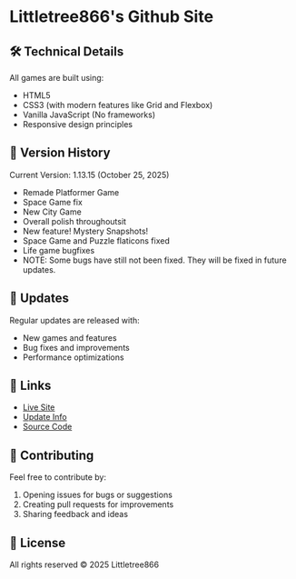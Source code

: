 # Littletree866's Github Site

## 🛠️ Technical Details

All games are built using:
- HTML5
- CSS3 (with modern features like Grid and Flexbox)
- Vanilla JavaScript (No frameworks)
- Responsive design principles

## 🔄 Version History

Current Version: 1.13.15 (October 25, 2025)
- Remade Platformer Game
- Space Game fix
- New City Game
- Overall polish throughoutsit
- New feature! Mystery Snapshots!
- Space Game and Puzzle flaticons fixed
- Life game bugfixes
- NOTE: Some bugs have still not been fixed. They will be fixed in future updates.

## 📅 Updates

Regular updates are released with:
- New games and features
- Bug fixes and improvements
- Performance optimizations

## 🔗 Links

- [Live Site](https://littletree866.github.io)
- [Update Info](https://littletree866.github.io/updateinfo.html)
- [Source Code](https://github.com/littletree866/website)

## 🤝 Contributing

Feel free to contribute by:
1. Opening issues for bugs or suggestions
2. Creating pull requests for improvements
3. Sharing feedback and ideas

## 📜 License

All rights reserved © 2025 Littletree866
